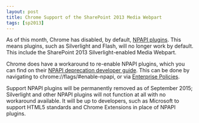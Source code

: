```yaml
---
layout: post
title: Chrome Support of the SharePoint 2013 Media Webpart
tags: [sp2013]
---
```


As of this month, Chrome has disabled, by default, [NPAPI plugins](http://blog.chromium.org/2014/11/the-final-countdown-for-npapi.html). This means plugins, such as Silverlight and Flash, will no longer work by default. This include the SharePoint 2013 Silverlight-enabled Media Webpart.

Chrome does have a workaround to re-enable NPAPI plugins, which you can find on their [NPAPI deprecation developer guide](http://www.chromium.org/developers/npapi-deprecation). This can be done by navigating to chrome://flags/#enable-npapi, or via [Enterprise Policies](https://www.chromium.org/administrators/policy-list-3).

Support NPAPI plugins will be permanently removed as of September 2015; Silverlight and other NPAPI plugins will not function at all with no workaround available. It will be up to developers, such as Microsoft to support HTML5 standards and Chrome Extensions in place of NPAPI plugins.